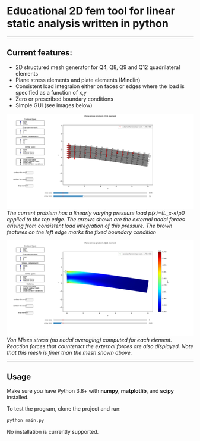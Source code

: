 # Educational 2D fem tool for linear static analysis written in python

---

## Current features:
- 2D structured mesh generator for Q4, Q8, Q9 and Q12 quadrilateral elements
- Plane stress elements and plate elements (Mindlin)
- Consistent load integraion either on faces or edges where the load is specified as a function of x,y
- Zero or prescribed boundary conditions
- Simple GUI (see images below)


![](fem-node-labels.png)
*The current problem has a linearly varying pressure load p(x)=(L_x-x)p0 applied to the top edge.
The arrows shown are the external nodal forces arising from consistent load integration of this pressure. The brown features on the left edge marks the fixed boundary condition*

![](fem-stress.png)
*Von Mises stress (no nodal averaging) computed for each element. Reaction forces that counteract the external forces are also displayed. Note that this mesh is finer than the mesh shown above.*

---

## Usage

Make sure you have Python 3.8+ with **numpy**, **matplotlib**, and **scipy** installed.

To test the program, clone the project and run:

```bash
python main.py
```

No installation is currently supported.

